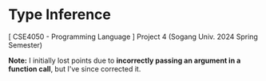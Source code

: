 # Type Inference

[ CSE4050 - Programming Language ] Project 4 (Sogang Univ. 2024 Spring Semester)

**Note:** I initially lost points due to **incorrectly passing an argument in a function call**, but I've since corrected it.

